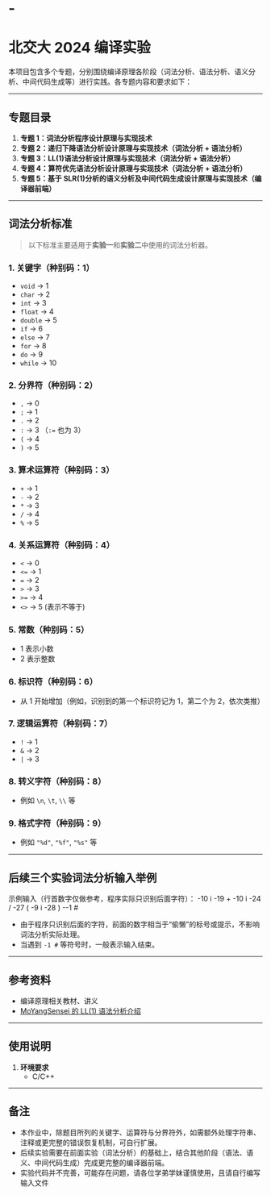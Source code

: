 # -
# 北交大 2024 编译实验

本项目包含多个专题，分别围绕编译原理各阶段（词法分析、语法分析、语义分析、中间代码生成等）进行实践。各专题内容和要求如下：

---

## 专题目录

1. **专题 1：词法分析程序设计原理与实现技术**  
2. **专题 2：递归下降语法分析设计原理与实现技术（词法分析 + 语法分析）**  
3. **专题 3：LL(1)语法分析设计原理与实现技术（词法分析 + 语法分析）**  
4. **专题 4：算符优先语法分析设计原理与实现技术（词法分析 + 语法分析）**  
5. **专题 5：基于 SLR(1)分析的语义分析及中间代码生成设计原理与实现技术（编译器前端）**

---

## 词法分析标准

> 以下标准主要适用于**实验一**和**实验二**中使用的词法分析器。

### 1. 关键字（种别码：1）
- `void` → 1  
- `char` → 2  
- `int` → 3  
- `float` → 4  
- `double` → 5  
- `if` → 6  
- `else` → 7  
- `for` → 8  
- `do` → 9  
- `while` → 10  

### 2. 分界符（种别码：2）
- `,` → 0  
- `;` → 1  
- `.` → 2  
- `:` → 3 （`:=` 也为 3）  
- `(` → 4  
- `)` → 5  

### 3. 算术运算符（种别码：3）
- `+` → 1  
- `-` → 2  
- `*` → 3  
- `/` → 4  
- `%` → 5  

### 4. 关系运算符（种别码：4）
- `<` → 0  
- `<=` → 1  
- `=` → 2  
- `>` → 3  
- `>=` → 4  
- `<>` → 5   (表示不等于)

### 5. 常数（种别码：5）
- 1 表示小数  
- 2 表示整数  

### 6. 标识符（种别码：6）
- 从 1 开始增加（例如，识别到的第一个标识符记为 1，第二个为 2，依次类推）

### 7. 逻辑运算符（种别码：7）
- `!` → 1  
- `&` → 2  
- `|` → 3  

### 8. 转义字符（种别码：8）
- 例如 `\n`, `\t`, `\\` 等

### 9. 格式字符（种别码：9）
- 例如 `"%d"`, `"%f"`, `"%s"` 等

---

## 后续三个实验词法分析输入举例

示例输入（行首数字仅做参考，程序实际只识别后面字符）：
-10 i
-19 +
-10 i
-24 /
-27 (
-9 i
-28 )
--1 #


- 由于程序只识别后面的字符，前面的数字相当于“偷懒”的标号或提示，不影响词法分析实际处理。  
- 当遇到 `-1 #` 等符号时，一般表示输入结束。

---

## 参考资料

- 编译原理相关教材、讲义  
- [MoYangSensei 的 LL(1) 语法分析介绍](https://moyangsensei.github.io/2019/05/20/%E7%BC%96%E8%AF%91%E5%8E%9F%E7%90%86%EF%BC%9ALL(1)%E8%AF%AD%E6%B3%95%E5%88%86%E6%9E%90/)   

---

## 使用说明

1. **环境要求**  
   - C/C++   
   
---

## 备注

- 本作业中，除题目所列的关键字、运算符与分界符外，如需额外处理字符串、注释或更完整的错误恢复机制，可自行扩展。
- 后续实验需要在前面实验（词法分析）的基础上，结合其他阶段（语法、语义、中间代码生成）完成更完整的编译器前端。
- 实验代码并不完善，可能存在问题，请各位学弟学妹谨慎使用，且请自行编写输入文件


